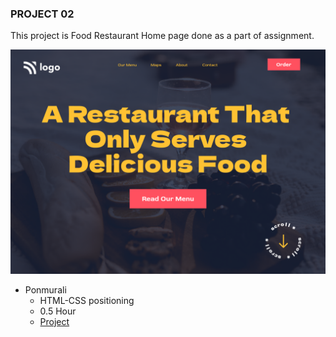 ### PROJECT 02

This project is Food Restaurant Home page done as a part of assignment.

![Project 01 Image](./2.png)

 - Ponmurali
    - HTML-CSS positioning
    - 0.5 Hour
    - [Project](https://soft-bubblegum-692608.netlify.app/)
